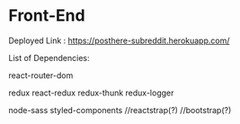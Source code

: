 
# Front-End

Deployed Link : https://posthere-subreddit.herokuapp.com/

List of Dependencies: 

react-router-dom

redux
react-redux
redux-thunk
redux-logger

node-sass
styled-components
//reactstrap(?)
//bootstrap(?)


